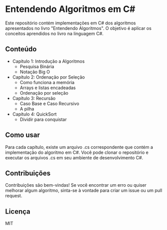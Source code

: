 # Entendendo Algoritmos em C#

Este repositório contém implementações em C# dos algoritmos apresentados no livro "Entendendo Algoritmos". O objetivo é aplicar os conceitos aprendidos no livro na linguagem C#.

## Conteúdo

- Capítulo 1: Introdução a Algoritmos
  - Pesquisa Binária
  - Notação Big O
- Capítulo 2: Ordenação por Seleção
  - Como funciona a memória
  - Arrays e listas encadeadas
  - Ordenação por seleção
- Capítulo 3: Recursão
  - Caso Base e Caso Recursivo
  - A pilha
- Capítulo 4: QuickSort
  - Dividir para conquistar

## Como usar

Para cada capítulo, existe um arquivo .cs correspondente que contém a implementação do algoritmo em C#. Você pode clonar o repositório e executar os arquivos .cs em seu ambiente de desenvolvimento C#.

## Contribuições

Contribuições são bem-vindas! Se você encontrar um erro ou quiser melhorar algum algoritmo, sinta-se à vontade para criar um issue ou um pull request.

## Licença

MIT
